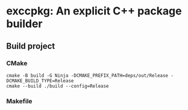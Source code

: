 # exccpkg: An explicit C++ package builder

## Build project

### CMake

```
cmake -B build -G Ninja -DCMAKE_PREFIX_PATH=deps/out/Release -DCMAKE_BUILD_TYPE=Release
cmake --build ./build --config=Release
```

### Makefile

